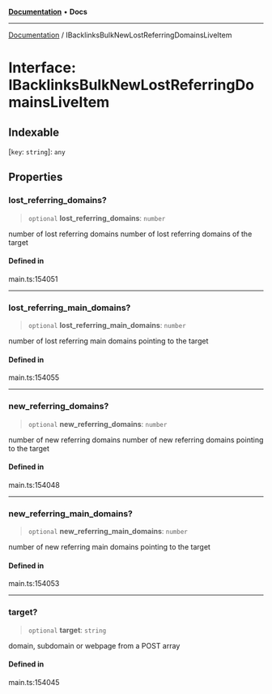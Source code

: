 [**Documentation**](../README.md) • **Docs**

***

[Documentation](../globals.md) / IBacklinksBulkNewLostReferringDomainsLiveItem

# Interface: IBacklinksBulkNewLostReferringDomainsLiveItem

## Indexable

 \[`key`: `string`\]: `any`

## Properties

### lost\_referring\_domains?

> `optional` **lost\_referring\_domains**: `number`

number of lost referring domains
number of lost referring domains of the target

#### Defined in

main.ts:154051

***

### lost\_referring\_main\_domains?

> `optional` **lost\_referring\_main\_domains**: `number`

number of lost referring main domains pointing to the target

#### Defined in

main.ts:154055

***

### new\_referring\_domains?

> `optional` **new\_referring\_domains**: `number`

number of new referring domains
number of new referring domains pointing to the target

#### Defined in

main.ts:154048

***

### new\_referring\_main\_domains?

> `optional` **new\_referring\_main\_domains**: `number`

number of new referring main domains pointing to the target

#### Defined in

main.ts:154053

***

### target?

> `optional` **target**: `string`

domain, subdomain or webpage from a POST array

#### Defined in

main.ts:154045
